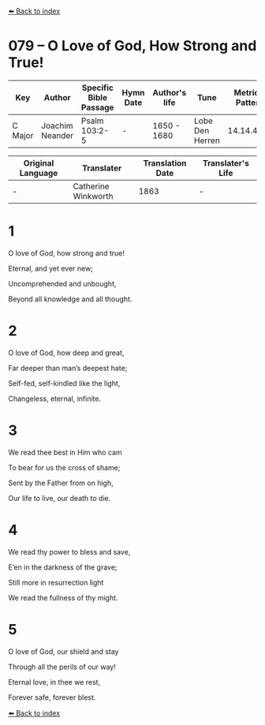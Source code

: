 [⬅️ Back to index](../README.md)

# 079 – O Love of God, How Strong and True!

Key | Author   | Specific Bible Passage     |Hymn Date |Author's life |Tune |Metrical Pattern   |Composer/Source                                                                                        
-- | --------- | ---------------------------|----------|--------------|-----|-------------------|-------------   
C Major  | Joachim Neander      | Psalm 103:2-5 | -  | 1650 - 1680 | Lobe Den Herren | 14.14.4.7.8 | Chorale Book for England, 1863 

Original Language | Translater | Translation Date   | Translater's Life     
----------------- | --------- | --------------------|-------------   
\-  | Catherine Winkworth      | 1863 | -  | 1827 - 1878 



# 1

O love of God, how strong and true!

Eternal, and yet ever new;

Uncomprehended and unbought,

Beyond all knowledge and all thought.



# 2

O love of God, how deep and great,

Far deeper than man’s deepest hate;

Self-fed, self-kindled like the light,

Changeless, eternal, infinite.



# 3

We read thee best in Him who cam

To bear for us the cross of shame;

Sent by the Father from on high,

Our life to live, our death to die.



# 4

We read thy power to bless and save,

E’en in the darkness of the grave;

Still more in resurrection light

We read the fullness of thy might.



# 5

O love of God, our shield and stay

Through all the perils of our way!

Eternal love, in thee we rest,

Forever safe, forever blest.

[⬅️ Back to index](../README.md)
